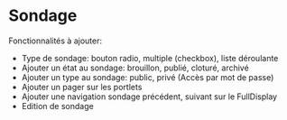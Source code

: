 Sondage
=======

Fonctionnalités à ajouter:
- Type de sondage: bouton radio, multiple (checkbox), liste déroulante
- Ajouter un état au sondage: brouillon, publié, cloturé, archivé
- Ajouter un type au sondage: public, privé (Accès par mot de passe)
- Ajouter un pager sur les portlets
- Ajouter une navigation sondage précédent, suivant sur le FullDisplay
- Edition de sondage
